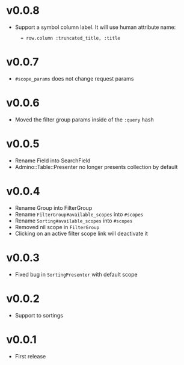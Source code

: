 # v0.0.8

* Support a symbol column label. It will use human attribute name:

  ```
    = row.column :truncated_title, :title
  ```

# v0.0.7

* `#scope_params` does not change request params

# v0.0.6

* Moved the filter group params inside of the `:query` hash

# v0.0.5

* Rename Field into SearchField
* Admino::Table::Presenter no longer presents collection by default

# v0.0.4

* Rename Group into FilterGroup
* Rename `FilterGroup#available_scopes` into `#scopes`
* Rename `Sorting#available_scopes` into `#scopes`
* Removed nil scope in `FilterGroup`
* Clicking on an active filter scope link will deactivate it

# v0.0.3

* Fixed bug in `SortingPresenter` with default scope

# v0.0.2

* Support to sortings

# v0.0.1

* First release

